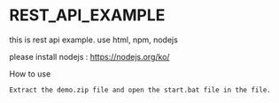 # REST_API_EXAMPLE

this is rest api example. 
use html, npm, nodejs

please install nodejs : https://nodejs.org/ko/

How to use

```
Extract the demo.zip file and open the start.bat file in the file.
```
